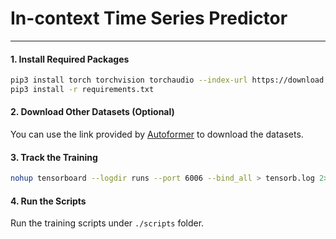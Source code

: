 # In-context Time Series Predictor

---

#### 1. Install Required Packages

```bash
pip3 install torch torchvision torchaudio --index-url https://download.pytorch.org/whl/cu124
pip3 install -r requirements.txt
```

#### 2. Download Other Datasets (Optional)

You can use the link provided by [Autoformer](https://drive.google.com/drive/folders/1ZOYpTUa82_jCcxIdTmyr0LXQfvaM9vIy) to download the datasets.

#### 3. Track the Training

```bash
nohup tensorboard --logdir runs --port 6006 --bind_all > tensorb.log 2>&1 &
```

#### 4. Run the Scripts

Run the training scripts under `./scripts` folder.
